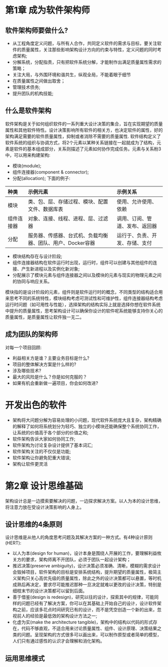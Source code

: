 # 第1章 成为软件架构师
## 软件架构师要做什么?
- 从工程角度定义问题，与所有人合作，共同定义软件的需求与目标，要关注软件的质量属性，关注那些影响架构设计方向的约束与特性，定义问题的同时考虑架构;
- 分解系统，分配指责，只有把软件系统分解，才能制作出满足质量属性需求的策略；
- 关注大局，与外围环境和谐共生，纵观全局，不能着眼于细节
- 在质量属性之间做出取舍；
- 管理技术债务;
- 提升团队的机构技能;
## 什么是软件架构
软件架构是关于如何组织软件的一系列重大设计决策的集合，旨在实现期望的质量属性和其他软件特性。设计决策影响所有软件的相关方，也决定软件的属性，好的架构满足需要的软件质量属性，抑制或者消除不需要的质量属性.
软件结构定义了软件系统的组织与协调方式，将2个元素以某种关系链接在一起就成为了结构，元素是软件的基本组成部分，关系则描述了元素如何协作完成任务。元素与关系粉3中，可以用来构建架构:
- 模块(module);
- 组件连接器(component & connector);
- 分配(allocation);
下面的例子:

|种类|示例元素|示例关系|
|:---|:---|:---|
|模块|类、包、层、存储过程、模块、配置文件、数据库表|使用、允许使用、依赖|
|组件连接器|对象、连接、线程、进程、层、过滤器|调用、订阅、管道、发布、返回器|
|分配|服务器、传感器、台式机、负载均衡器、团队、用户、Docker容器|运行于、负责、开发、存储、支付|
- 模块结构存在与设计阶段;
- 组件连接器结构在软件运行时出现，运行时，组件可以创建与其他组件的连接、产生新进程以及实例化新对象;
- 分配展示了模块元素与组件连接器之间以及模块的元素与现实的物理元素之间的协同与响应关系。

模块指的是设计阶段的元素，组件则是软件运行时的概念，不同类型的结构适合用来思考不同的系统特性，模块结构考虑可测试性和可维护性，组件连接器结构考虑运行时问题（如可用性与性能），选择架构的结构实际上就是选择你想在软件系统中提升的质量属性，思考架构设计可以确保你设计的软件呢系统能够支持你关心的质量属性，是质量属性让软件独一无二。
## 成为团队的架构师
对每一个项目回顾:
- 利益相关方是谁？主要业务目标是什么?
- 项目的整体解决方案是什么样的?
- 涉及哪些技术?
- 最大的风险是什么？你是如何克服的？
- 如果有机会重新做一遍项目，你会如何改进?
# 开发出色的软件
- 架构将大问题分解为容易处理的小问题，现代软件系统庞大且复杂，架构精确的解释了如何将系统划分为轻巧、独立的小模块还能确保整个系统协同工作，让系统的价值高于各个部分的价值之和;
- 软件架构告诉大家如何协同工作;
- 软件架构为讨论复杂设计提供了基本词汇;
- 软件架构关注的不仅仅是功能;
- 软件架构让你避免犯重大错误;
- 架构让软件更灵活
# 第2章 设计思维基础
架构设计总是一边摸索要解决的问题，一边探求解决方案。以人为本的设计思维，将注意力放在受设计决策影响的人身上。
## 设计思维的4条原则
设计思维是从他人的角度思考问题及其解决方案的一种方式。有4种设计原则(HERT):
- 以人为本(design for human)，设计本身是围绕人开展的工作，要理解利益攸关方的要求，架构师离不开团队，必须于团队一起设计架构；
- 推迟决策(preserve ambiguity)，设计决策必须准确、清晰，模糊的需求设计会毁掉项目，软件架构的目标是安排系统结构，提升期望的质量属性，极简主义架构只关心高优先级的质量属性，除此之外的设计决策都可以悬置，等时机成熟后再决定，要求尽可能推迟那种一旦决定就难以更改的设计决策，特别是细枝末节的设计决策都可以留到后面。
- 善于借鉴(design is redesign)，研究以往的设计，探索其中的规律，可能同样的问题已经有了解决方案，你可以在其基础上开始自己的设计，设计软件架构之前，应该多花点时间研究已有的设计，而不是凭空创造一个新的出来，忽视前人的经验是最低效的架构设计方法之一;
- 化虚为实(make the architecture tangible)，架构中的结构以代码的形式存在，代码不够直观，不适合用来讨论质量属性、组件、设计原理、决策结果之类的问题。呈现架构的方式很多可以画出来，可以制作原型或者简单的模型，人们只有通过感性的认识才会理解和消化架构。
## 运用思维模式

